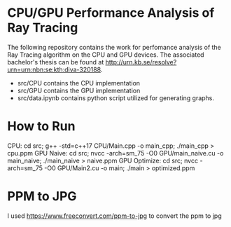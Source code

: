 # CPU/GPU Performance Analysis of Ray Tracing
The following repository contains the work for perfomance analysis of the Ray Tracing algorithm on the CPU and GPU devices. The associated bachelor's thesis can be found at http://urn.kb.se/resolve?urn=urn:nbn:se:kth:diva-320188.

- src/CPU contains the CPU implementation
- src/GPU contains the GPU implementation
- src/data.ipynb contains python script utilized for generating graphs.


# How to Run
CPU: cd src; g++ -std=c++17 CPU/Main.cpp -o main_cpp; ./main_cpp > cpu.ppm
GPU Naive: cd src; nvcc -arch=sm_75 -O0 GPU/main_naive.cu -o main_naive; ./main_naive > naive.ppm
GPU Optimize: cd src; nvcc -arch=sm_75 -O0 GPU/Main2.cu -o main; ./main > optimized.ppm

# PPM to JPG
I used https://www.freeconvert.com/ppm-to-jpg to convert the ppm to jpg
